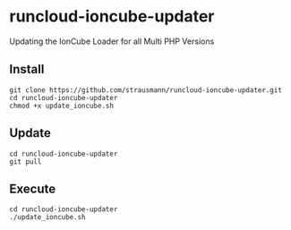 # runcloud-ioncube-updater

Updating the IonCube Loader for all Multi PHP Versions

## Install
```console
git clone https://github.com/strausmann/runcloud-ioncube-updater.git
cd runcloud-ioncube-updater
chmod +x update_ioncube.sh
```

## Update
```console
cd runcloud-ioncube-updater
git pull
```

## Execute
```console
cd runcloud-ioncube-updater
./update_ioncube.sh
```